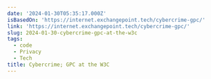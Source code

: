```yaml
---
date: '2024-01-30T05:35:17.000Z'
isBasedOn: 'https://internet.exchangepoint.tech/cybercrime-gpc/'
link: 'https://internet.exchangepoint.tech/cybercrime-gpc/'
slug: 2024-01-30-cybercrime-gpc-at-the-w3c
tags:
  - code
  - Privacy
  - Tech
title: Cybercrime; GPC at the W3C
---
```


